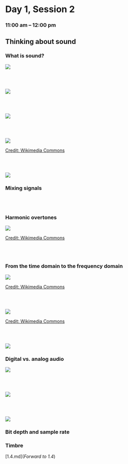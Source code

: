 # Day 1, Session 2
### 11:00 am – 12:00 pm



## Thinking about sound
<!-- Lecture -->
<!--(10:15–10:45)-->

### What is sound?

![](img_presentation/Kline_1985_p439.png)

<br><br>

![](img_presentation/Handel_1989_p28.png)

<br><br>

![](img_presentation/Kline_1985_p440.png)

<br><br>

![](img_presentation/2000px-Sine_wave_amplitude.svg.png)

[Credit: Wikimedia Commons](https://commons.wikimedia.org/wiki/File:Sine_wave_amplitude.svg)

<br><br>

![](img_presentation/Kline_1985_p430.png)

<!--
You clap your hands, there's some vibration, then it dies away. Just like a bob on a spring.
-->


### Mixing signals

<!-- sound as a linear system, for the most part:

analogy to multiple signals traveling on a fiber optic cable
 -->

<!-- insert image showing additive nature of waves -->




<br><br>



### Harmonic overtones

<!-- one examples of signals being mixed -->

![](img_presentation/2000px-Harmonic_partials_on_strings.svg.png)

[Credit: Wikimedia Commons](https://commons.wikimedia.org/wiki/File:Harmonic_partials_on_strings.svg)


<br><br>


### From the time domain to the frequency domain


<!--
Any signal we measure can be decomposed into a series of waves at different frequencies, called a Fourier series.
-->


![](img_presentation/2000px-Square_Wave_Fourier_Series.svg.png)

[Credit: Wikimedia Commons](https://commons.wikimedia.org/wiki/File:Square_Wave_Fourier_Series.svg)

<br><br>

![](img_presentation/2000px-Fourier_Series.svg.png)

[Credit: Wikimedia Commons](https://commons.wikimedia.org/wiki/File:Fourier_Series.svg)


<br><br>

![](img_presentation/Handel_1989_p26_spectrograms.png)





### Digital vs. analog audio


![](img_presentation/Pohlmann_2011_p22_sampling.png)

<br><br>

![](img_presentation/Pohlmann_2011_p94.png)

<br><br>

![](img_presentation/Pohlmann_2011_p26_aliasing.png)





### Bit depth and sample rate







### Timbre



[1.4.md](*Forward to 1.4*)

